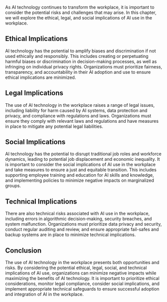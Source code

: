 
As AI technology continues to transform the workplace, it is important to consider the potential risks and challenges that may arise. In this chapter, we will explore the ethical, legal, and social implications of AI use in the workplace.

Ethical Implications
--------------------

AI technology has the potential to amplify biases and discrimination if not used ethically and responsibly. This includes creating or perpetuating harmful biases or discrimination in decision-making processes, as well as infringing on individual privacy rights. Organizations must prioritize fairness, transparency, and accountability in their AI adoption and use to ensure ethical implications are minimized.

Legal Implications
------------------

The use of AI technology in the workplace raises a range of legal issues, including liability for harm caused by AI systems, data protection and privacy, and compliance with regulations and laws. Organizations must ensure they comply with relevant laws and regulations and have measures in place to mitigate any potential legal liabilities.

Social Implications
-------------------

AI technology has the potential to disrupt traditional job roles and workforce dynamics, leading to potential job displacement and economic inequality. It is important to consider the social implications of AI use in the workplace and take measures to ensure a just and equitable transition. This includes supporting employee training and education for AI skills and knowledge, and implementing policies to minimize negative impacts on marginalized groups.

Technical Implications
----------------------

There are also technical risks associated with AI use in the workplace, including errors in algorithmic decision-making, security breaches, and system malfunction. Organizations must prioritize data privacy and security, conduct regular auditing and review, and ensure appropriate fail-safes and backup systems are in place to minimize technical implications.

Conclusion
----------

The use of AI technology in the workplace presents both opportunities and risks. By considering the potential ethical, legal, social, and technical implications of AI use, organizations can minimize negative impacts while maximizing the benefits of AI technology. It is important to prioritize ethical considerations, monitor legal compliance, consider social implications, and implement appropriate technical safeguards to ensure successful adoption and integration of AI in the workplace.
